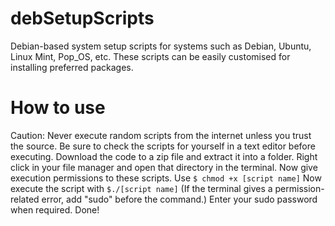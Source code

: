 # debSetupScripts
Debian-based system setup scripts for systems such as Debian, Ubuntu, Linux Mint, Pop_OS, etc. These scripts can be easily customised for installing preferred packages. 
# How to use
Caution: Never execute random scripts from the internet unless you trust the source. Be sure to check the scripts for yourself in a text editor before executing. 
Download the code to a zip file and extract it into a folder. 
Right click in your file manager and open that directory in the terminal.
Now give execution permissions to these scripts. Use ```$ chmod +x [script name]```
Now execute the script with ```$./[script name]``` (If the terminal gives a permission-related error, add "sudo" before the command.)
Enter your sudo password when required.
Done!
